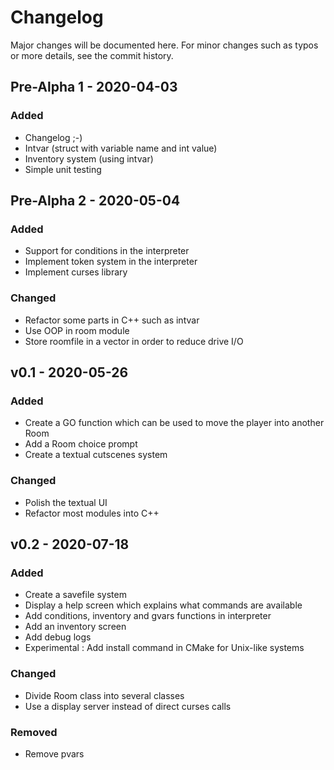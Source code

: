 # Changelog
Major changes will be documented here. For minor changes such as typos or more details, see the commit history.

## Pre-Alpha 1 - 2020-04-03

### Added

* Changelog ;-)
* Intvar (struct with variable name and int value)
* Inventory system (using intvar)
* Simple unit testing

## Pre-Alpha 2 - 2020-05-04

### Added

* Support for conditions in the interpreter
* Implement token system in the interpreter
* Implement curses library

### Changed

* Refactor some parts in C++ such as intvar
* Use OOP in room module
* Store roomfile in a vector in order to reduce drive I/O

## v0.1 - 2020-05-26

### Added

* Create a GO function which can be used to move the player into another Room
* Add a Room choice prompt
* Create a textual cutscenes system

### Changed

* Polish the textual UI
* Refactor most modules into C++

## v0.2 - 2020-07-18

### Added

* Create a savefile system
* Display a help screen which explains what commands are available
* Add conditions, inventory and gvars functions in interpreter
* Add an inventory screen
* Add debug logs
* Experimental : Add install command in CMake for Unix-like systems

### Changed

* Divide Room class into several classes
* Use a display server instead of direct curses calls

### Removed

* Remove pvars
